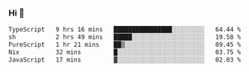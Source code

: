 ### Hi 👋

<!--START_SECTION:waka-->

```txt
TypeScript   9 hrs 16 mins   ████████████████░░░░░░░░░   64.44 %
sh           2 hrs 49 mins   █████░░░░░░░░░░░░░░░░░░░░   19.58 %
PureScript   1 hr 21 mins    ██▒░░░░░░░░░░░░░░░░░░░░░░   09.45 %
Nix          32 mins         █░░░░░░░░░░░░░░░░░░░░░░░░   03.75 %
JavaScript   17 mins         ▓░░░░░░░░░░░░░░░░░░░░░░░░   02.03 %
```

<!--END_SECTION:waka-->
